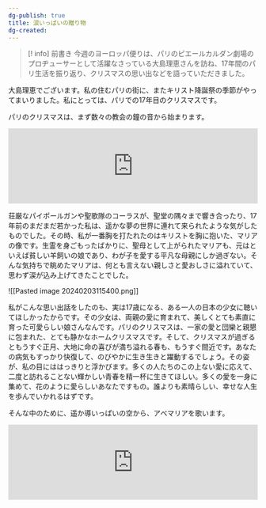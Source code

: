```yaml
---
dg-publish: true
title: 涙いっぱいの贈り物
dg-created:
---
```

> [! info] 前書き
今週のヨーロッパ便りは、パリのピエールカルダン劇場のプロヂューサーとして活躍なさっている大島理恵さんを訪ね、17年間のパリ生活を振り返り、クリスマスの思い出などを語っていただきました。

大島理恵でございます。私の住むパリの街に、またキリスト降誕祭の季節がやってまいりました。私にとっては、パリでの17年目のクリスマスです。

パリのクリスマスは、まず数々の教会の鐘の音から始まります。

<div style="left: 0; width: 100%; height: 152px; position: relative;"><iframe src="https://open.spotify.com/embed/track/4fyDXYPrX6KCOkvcBnNpAp?utm_source=oembed" style="top: 0; left: 0; width: 100%; height: 100%; position: absolute; border: 0;" allowfullscreen allow="clipboard-write; encrypted-media; fullscreen; picture-in-picture;"></iframe></div>

荘厳なパイポールガンや聖歌隊のコーラスが、聖堂の隅々まで響き合ったり、17年前のまだまだ若かった私は、遥かな夢の世界に連れて来られたような気がしたものでした。その時、私が一番胸を打たれたのはキリストを胸に抱いた、マリアの像です。生霊を身ごもったばかりに、聖母として上がられたマリアも、元はといえば貧しい羊飼いの娘であり、わが子を愛する平凡な母親にしか過ぎない。そんな気持ちで眺めたマリアは、何とも言えない親しさと愛おしさに溢れていて、思わず涙が込み上げてきたことでした。

![[Pasted image 20240203115400.png]]

私がこんな思い出話をしたのも、実は17歳になる、ある一人の日本の少女に聴いてほしかったからです。その少女は、両親の愛に育まれて、美しくとても素直に育った可愛らしい娘さんなんです。パリのクリスマスは、一家の愛と団欒と親懇に包まれた、とても静かなホームクリスマスです。そして、クリスマスが過ぎるともうすぐ正月、大地に命の喜びが満ち溢れる春も、もうすぐ間近です。あなたの病気もすっかり快復して、のびやかに生き生きと躍動するでしょう。その姿が、私の目にははっきりと浮かびます。多くの人たちのこの上ない愛に応えて、二度と訪れることない輝かしい青春を精一杯に生きてほしい。多くの愛を一身に集めて、花のように愛らしいあなたですもの。誰よりも素晴らしい、幸せな人生を歩んでいかれるはずです。

そんな中のために、遥か導いっぱいの空から、アベマリアを歌います。

<div style="left: 0; width: 100%; height: 152px; position: relative;"><iframe src="https://open.spotify.com/embed/track/4YnXlBbFnMJf6qiO2LQMlU?utm_source=oembed" style="top: 0; left: 0; width: 100%; height: 100%; position: absolute; border: 0;" allowfullscreen allow="clipboard-write; encrypted-media; fullscreen; picture-in-picture;"></iframe></div>